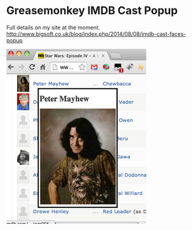 # Greasemonkey IMDB Cast Popup

Full details on my site at the moment.
http://www.bigsoft.co.uk/blog/index.php/2014/08/08/imdb-cast-faces-popup

![Greasemonkey IMDB cast popup screenshot](imdb-cast-popup.user.jpg "Greasemonkey IMDB cast popup screenshot")
